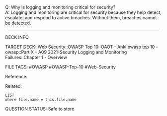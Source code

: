 Q: Why is logging and monitoring critical for security?  
A: Logging and monitoring are critical for security because they help detect, escalate, and respond to active breaches. Without them, breaches cannot be detected.
<!--ID: 1697070648069-->

---

DECK INFO

TARGET DECK: Web Security::OWASP Top 10::OAOT - Anki owasp top 10 - owasp::Part X - A09 2021-Security Logging and Monitoring Failures::Chapter 1 - Overview

FILE TAGS: #OWASP #OWASP-Top-10 #Web-Security

Reference:

Related:

```dataview
LIST
where file.name = this.file.name
```

QUESTION STATUS: Safe to store
